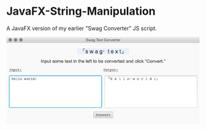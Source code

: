 # JavaFX-String-Manipulation
A JavaFX version of my earlier "Swag Converter" JS script.


![IMG for README](https://github.com/talkertalker/JavaFX-String-Manipulation/blob/master/img/Screen%20Shot%202018-02-12%20at%205.49.11%20PM.png)
